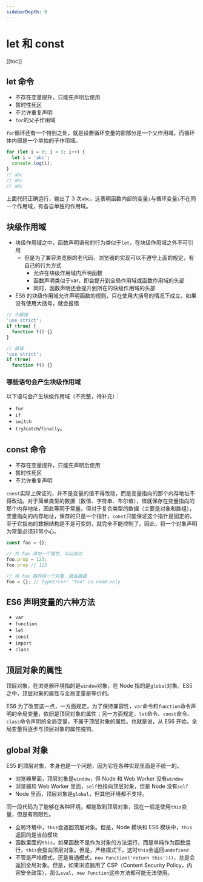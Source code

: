 ```yaml
---
sidebarDepth: 0
---
```


# let 和 const

[[toc]]

## let 命令

- 不存在变量提升，只能先声明后使用
- 暂时性死区
- 不允许重复声明
- `for`的父子作用域

`for`循环还有一个特别之处，就是设置循环变量的那部分是一个父作用域，而循环体内部是一个单独的子作用域。

```js
for (let i = 0; i < 3; i++) {
  let i = 'abc';
  console.log(i);
}
// abc
// abc
// abc
```

上面代码正确运行，输出了 3 次`abc`。这表明函数内部的变量`i`与循环变量`i`不在同一个作用域，有各自单独的作用域。

## 块级作用域

- 块级作用域之中，函数声明语句的行为类似于`let`，在块级作用域之外不可引用
  - 但是为了兼容浏览器的老代码，浏览器的实现可以不遵守上面的规定，有自己的行为方式
    - 允许在块级作用域内声明函数
    - 函数声明类似于var，即会提升到全局作用域或函数作用域的头部
    - 同时，函数声明还会提升到所在的块级作用域的头部
- ES6 的块级作用域允许声明函数的规则，只在使用大括号的情况下成立，如果没有使用大括号，就会报错

```js
// 不报错
'use strict';
if (true) {
  function f() {}
}

// 报错
'use strict';
if (true)
  function f() {}
```

### 哪些语句会产生块级作用域

以下语句会产生块级作用域（不完整，待补充）：

- `for`
- `if`
- `switch`
- `try`/`catch`/`finally`。

## const 命令

- 不存在变量提升，只能先声明后使用
- 暂时性死区
- 不允许重复声明

`const`实际上保证的，并不是变量的值不得改动，而是变量指向的那个内存地址不得改动。对于简单类型的数据（数值、字符串、布尔值），值就保存在变量指向的那个内存地址，因此等同于常量。但对于复合类型的数据（主要是对象和数组），变量指向的内存地址，保存的只是一个指针，`const`只能保证这个指针是固定的，至于它指向的数据结构是不是可变的，就完全不能控制了。因此，将一个对象声明为常量必须非常小心。

```js
const foo = {};

// 为 foo 添加一个属性，可以成功
foo.prop = 123;
foo.prop // 123

// 将 foo 指向另一个对象，就会报错
foo = {}; // TypeError: "foo" is read-only
```

## ES6 声明变量的六种方法

- `var`
- `function`
- `let`
- `const`
- `import`
- `class`

## 顶层对象的属性

顶层对象，在浏览器环境指的是`window`对象，在 Node 指的是`global`对象。ES5 之中，顶层对象的属性与全局变量是等价的。

ES6 为了改变这一点，一方面规定，为了保持兼容性，`var`命令和`function`命令声明的全局变量，依旧是顶层对象的属性；另一方面规定，`let`命令、`const`命令、`class`命令声明的全局变量，不属于顶层对象的属性。也就是说，从 ES6 开始，全局变量将逐步与顶层对象的属性脱钩。

## global 对象

ES5 的顶层对象，本身也是一个问题，因为它在各种实现里面是不统一的。

- 浏览器里面，顶层对象是`window`，但 Node 和 Web Worker 没有`window`
- 浏览器和 Web Worker 里面，`self`也指向顶层对象，但是 Node 没有`self`
- Node 里面，顶层对象是`global`，但其他环境都不支持。

同一段代码为了能够在各种环境，都能取到顶层对象，现在一般是使用`this`变量，但是有局限性。

- 全局环境中，`this`会返回顶层对象。但是，Node 模块和 ES6 模块中，`this`返回的是当前模块
- 函数里面的`this`，如果函数不是作为对象的方法运行，而是单纯作为函数运行，`this`会指向顶层对象。但是，严格模式下，这时`this`会返回`undefined`
- 不管是严格模式，还是普通模式，`new Function('return this')()`，总是会返回全局对象。但是，如果浏览器用了 CSP（Content Security Policy，内容安全政策），那么`eval`、`new Function`这些方法都可能无法使用。
